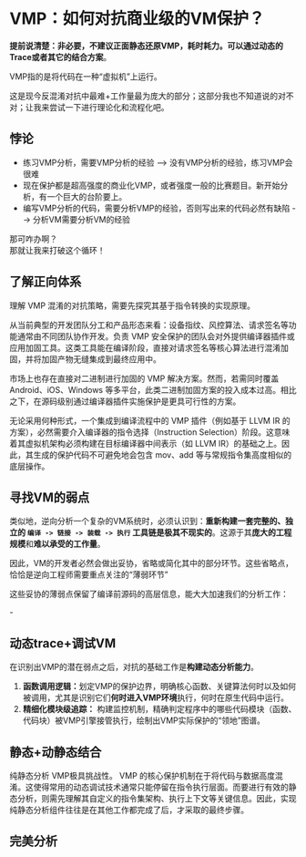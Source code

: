 # VMP：如何对抗商业级的VM保护？

**提前说清楚：非必要，不建议正面静态还原VMP，耗时耗力。可以通过动态的Trace或者其它的结合方案**。

VMP指的是将代码在一种“虚拟机”上运行。

这是现今反混淆对抗中最难+工作量最为庞大的部分；这部分我也不知道说的对不对；让我来尝试一下进行理论化和流程化吧。



## 悖论

* 练习VMP分析，需要VMP分析的经验 --> 没有VMP分析的经验，练习VMP会很难
* 现在保护都是超高强度的商业化VMP，或者强度一般的比赛题目。新开始分析，有一个巨大的台阶要上。
* 编写VMP分析的代码，需要分析VMP的经验，否则写出来的代码必然有缺陷 --> 分析VM需要分析VM的经验

那可咋办啊？\
那就让我来打破这个循环！

&#x20;

## 了解正向体系

理解 VMP 混淆的对抗策略，需要先探究其基于指令转换的实现原理。

从当前典型的开发团队分工和产品形态来看：设备指纹、风控算法、请求签名等功能通常由不同团队协作开发。负责 VMP 安全保护的团队会对外提供编译器插件或应用加固工具。这类工具能在编译阶段，直接对请求签名等核心算法进行混淆加固，并将加固产物无缝集成到最终应用中。

市场上也存在直接对二进制进行加固的 VMP 解决方案。然而，若需同时覆盖 Android、iOS、Windows 等多平台，此类二进制加固方案的投入成本过高。相比之下，在源码级别通过编译器插件实施保护是更具可行性的方案。

无论采用何种形式，一个集成到编译流程中的 VMP 插件（例如基于 LLVM IR 的方案），必然需要介入编译器的指令选择（Instruction Selection）阶段。这意味着其虚拟机架构必须构建在目标编译器中间表示（如 LLVM IR）的基础之上。因此，其生成的保护代码不可避免地会包含 mov、add 等与常规指令集高度相似的底层操作。

## 寻找VM的弱点

类似地，逆向分析一个复杂的VM系统时，必须认识到：**重新构建一套完整的、独立的 `编译 -> 链接 -> 装载 -> 执行` 工具链是极其不现实的**。这源于其**庞大的工程规模**和**难以承受的工作量**。

因此，VM的开发者必然会做出妥协，省略或简化其中的部分环节。这些省略点，恰恰是逆向工程师需要重点关注的“薄弱环节”

这些妥协的薄弱点保留了编译前源码的高层信息，能大大加速我们的分析工作：

\-



## 动态trace+调试VM

&#x20;在识别出VMP的潜在弱点之后，对抗的基础工作是**构建动态分析能力**。

1. **函数调用逻辑：**&#x5212;定VMP的保护边界，明确核心函数、关键算法何时以及如何被调用，尤其是识别它们**何时进入VMP环境**执行，何时在原生代码中运行。
2. **精细化模块级追踪：** 构建监控机制，精确判定程序中的哪些代码模块（函数、代码块）被VMP引擎接管执行，绘制出VMP实际保护的“领地”图谱。



## 静态+动静态结合

&#x20;     纯静态分析 VMP极具挑战性。 VMP 的核心保护机制在于将代码与数据高度混淆。这使得常用的动态调试技术通常只能停留在指令执行层面。而要进行有效的静态分析，则需先理解其自定义的指令集架构、执行上下文等关键信息。因此，实现纯静态分析组件往往是在其他工作都完成了后，才采取的最终步骤。

## 完美分析
